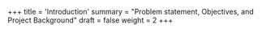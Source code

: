 +++
title = 'Introduction'
summary = "Problem statement, Objectives, and Project Background"
draft = false
weight = 2
+++
